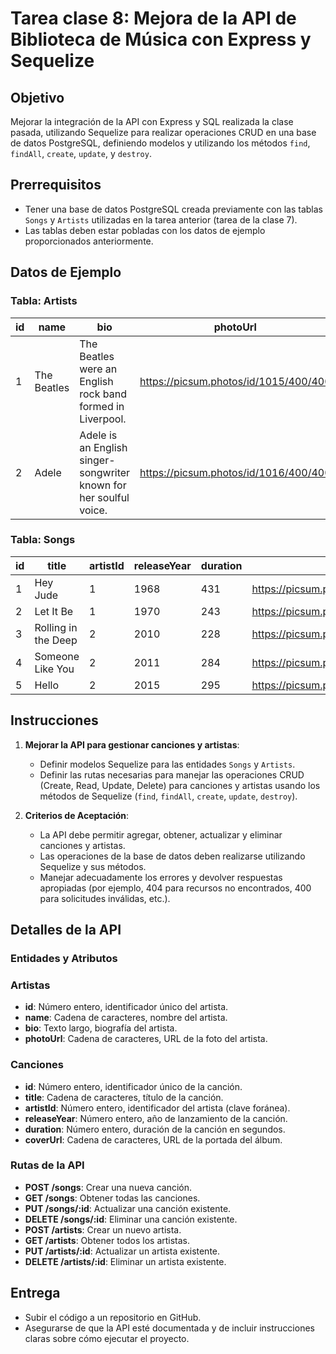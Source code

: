 # Tarea clase 8: Mejora de la API de Biblioteca de Música con Express y Sequelize

## Objetivo

Mejorar la integración de la API con Express y SQL realizada la clase pasada, utilizando Sequelize para realizar operaciones CRUD en una base de datos PostgreSQL, definiendo modelos y utilizando los métodos `find`, `findAll`, `create`, `update`, y `destroy`.

## Prerrequisitos

- Tener una base de datos PostgreSQL creada previamente con las tablas `Songs` y `Artists` utilizadas en la tarea anterior (tarea de la clase 7).
- Las tablas deben estar pobladas con los datos de ejemplo proporcionados anteriormente.

## Datos de Ejemplo

### Tabla: Artists

| id | name           | bio                                                            | photoUrl                      |
|----|----------------|----------------------------------------------------------------|-------------------------------|
| 1  | The Beatles    | The Beatles were an English rock band formed in Liverpool.    | https://picsum.photos/id/1015/400/400 |
| 2  | Adele          | Adele is an English singer-songwriter known for her soulful voice. | https://picsum.photos/id/1016/400/400 |

### Tabla: Songs

| id | title               | artistId | releaseYear | duration | coverUrl                        |
|----|---------------------|----------|-------------|----------|---------------------------------|
| 1  | Hey Jude            | 1        | 1968        | 431      | https://picsum.photos/id/1018/400/400 |
| 2  | Let It Be           | 1        | 1970        | 243      | https://picsum.photos/id/1020/400/400 |
| 3  | Rolling in the Deep | 2        | 2010        | 228      | https://picsum.photos/id/1021/400/400 |
| 4  | Someone Like You    | 2        | 2011        | 284      | https://picsum.photos/id/1022/400/400 |
| 5  | Hello               | 2        | 2015        | 295      | https://picsum.photos/id/1023/400/400 |


## Instrucciones

1. **Mejorar la API para gestionar canciones y artistas**:
    - Definir modelos Sequelize para las entidades `Songs` y `Artists`. 
    - Definir las rutas necesarias para manejar las operaciones CRUD (Create, Read, Update, Delete) para canciones y artistas usando los métodos de Sequelize (`find`, `findAll`, `create`, `update`, `destroy`).

2. **Criterios de Aceptación**:
    - La API debe permitir agregar, obtener, actualizar y eliminar canciones y artistas.
    - Las operaciones de la base de datos deben realizarse utilizando Sequelize y sus métodos.
    - Manejar adecuadamente los errores y devolver respuestas apropiadas (por ejemplo, 404 para recursos no encontrados, 400 para solicitudes inválidas, etc.).


## Detalles de la API

### Entidades y Atributos

### Artistas
- **id**: Número entero, identificador único del artista.
- **name**: Cadena de caracteres, nombre del artista.
- **bio**: Texto largo, biografía del artista.
- **photoUrl**: Cadena de caracteres, URL de la foto del artista.

### Canciones
- **id**: Número entero, identificador único de la canción.
- **title**: Cadena de caracteres, título de la canción.
- **artistId**: Número entero, identificador del artista (clave foránea).
- **releaseYear**: Número entero, año de lanzamiento de la canción.
- **duration**: Número entero, duración de la canción en segundos.
- **coverUrl**: Cadena de caracteres, URL de la portada del álbum.

### Rutas de la API

- **POST /songs**: Crear una nueva canción.
- **GET /songs**: Obtener todas las canciones.
- **PUT /songs/:id**: Actualizar una canción existente.
- **DELETE /songs/:id**: Eliminar una canción existente.
- **POST /artists**: Crear un nuevo artista.
- **GET /artists**: Obtener todos los artistas.
- **PUT /artists/:id**: Actualizar un artista existente.
- **DELETE /artists/:id**: Eliminar un artista existente.

## Entrega

- Subir el código a un repositorio en GitHub.
- Asegurarse de que la API esté documentada y de incluir instrucciones claras sobre cómo ejecutar el proyecto.
